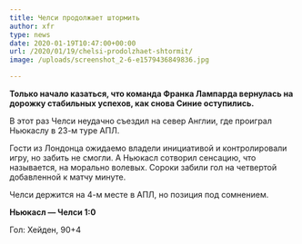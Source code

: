 ```yaml
---
title: Челси продолжает штормить
author: xfr
type: news
date: 2020-01-19T10:47:00+00:00
url: /2020/01/19/chelsi-prodolzhaet-shtormit/
image: /uploads/screenshot_2-6-e1579436849836.jpg

---
```

**Только начало казаться, что команда Франка Лампарда вернулась на дорожку стабильных успехов, как снова Синие оступились.**

В этот раз Челси неудачно съездил на север Англии, где проиграл Ньюкаслу в 23-м туре АПЛ.

Гости из Лондонца ожидаемо владели инициативой и контролировали игру, но забить не смогли. А Ньюкасл сотворил сенсацию, что называется, на морально волевых. Сороки забили гол на четвертой добавленной к матчу минуте.

Челси держится на 4-м месте в АПЛ, но позиция под сомнением.

**Ньюкасл &#8212; Челси 1:0**
  
Гол: Хейден, 90+4